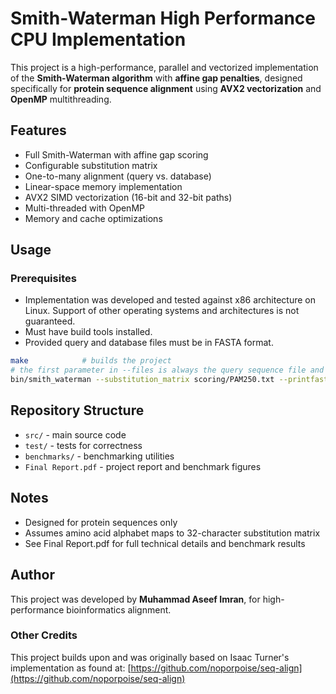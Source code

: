 # Smith-Waterman High Performance CPU Implementation

This project is a high-performance, parallel and vectorized implementation of the **Smith-Waterman algorithm** with **affine gap penalties**, designed specifically for **protein sequence alignment** using **AVX2 vectorization** and **OpenMP** multithreading.

## Features

* Full Smith-Waterman with affine gap scoring
* Configurable substitution matrix
* One-to-many alignment (query vs. database)
* Linear-space memory implementation
* AVX2 SIMD vectorization (16-bit and 32-bit paths)
* Multi-threaded with OpenMP
* Memory and cache optimizations

## Usage

### Prerequisites
* Implementation was developed and tested against x86 architecture on Linux. Support of other operating systems and architectures is not guaranteed.
* Must have build tools installed.
* Provided query and database files must be in FASTA format.

```bash
make            # builds the project
# the first parameter in --files is always the query sequence file and the second is always the database you are querying
bin/smith_waterman --substitution_matrix scoring/PAM250.txt --printfasta --files database/query.fasta database/database.fasta
```

## Repository Structure

* `src/` - main source code
* `test/` - tests for correctness
* `benchmarks/` - benchmarking utilities
* `Final Report.pdf` - project report and benchmark figures

## Notes

* Designed for protein sequences only
* Assumes amino acid alphabet maps to 32-character substitution matrix
* See Final Report.pdf for full technical details and benchmark results

## Author

This project was developed by **Muhammad Aseef Imran**, for high-performance bioinformatics alignment.


### Other Credits

This project builds upon and was originally based on Isaac Turner's implementation as found at:
[https://github.com/noporpoise/seq-align](https://github.com/noporpoise/seq-align)
